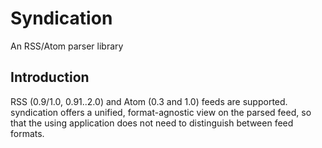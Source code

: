 # Syndication

An RSS/Atom parser library

## Introduction

RSS (0.9/1.0, 0.91..2.0) and Atom (0.3 and 1.0) feeds are supported.
syndication offers a unified, format-agnostic view on the parsed feed, 
so that the using application does not need to distinguish between feed
formats.
